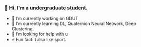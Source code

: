 ### 👋 Hi. I'm a undergraduate student.
- 🔭 I’m currently working on GDUT
- 🌱 I’m currently learning DL, Quaternion Neural Network, Deep Clustering.
- 🤔 I’m looking for help with u
- ⚡ Fun fact: I also like sport. 

<!--
**Juny-Chen/Juny-Chen** is a ✨ _special_ ✨ repository because its `README.md` (this file) appears on your GitHub profile.

Here are some ideas to get you started:

- 🔭 I’m currently working on ...
- 🌱 I’m currently learning ...
- 👯 I’m looking to collaborate on ...
- 🤔 I’m looking for help with ...
- 💬 Ask me about ...
- 📫 How to reach me: ...
- 😄 Pronouns: ...
- ⚡ Fun fact: ...
-->
